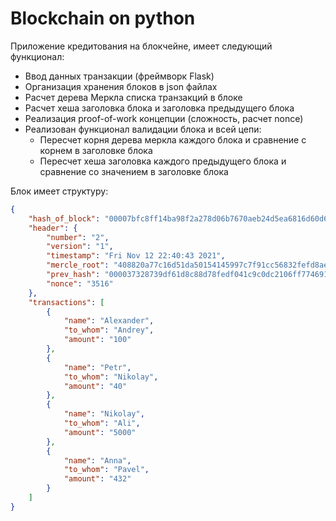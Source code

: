 # Blockchain on python

Приложение кредитования на блокчейне, имеет следующий функционал:
* Ввод данных транзакции (фреймворк Flask)
* Организация хранения блоков в json файлах
* Расчет дерева Меркла списка транзакций в блоке
* Расчет хеша заголовка блока и заголовка предыдущего блока
* Реализация proof-of-work концепции (сложность, расчет nonce)
* Реализован функционал валидации блока и всей цепи:
    - Пересчет корня дерева меркла каждого блока и сравнение с
    корнем в заголовке блока
    - Пересчет хеша заголовка каждого предыдущего  блока и сравнение
    со значением в заголовке блока

Блок имеет структуру:
```json
{
    "hash_of_block": "00007bfc8ff14ba98f2a278d06b7670aeb24d5ea6816d60d626fcd79eba8b194",
    "header": {
        "number": "2",
        "version": "1",
        "timestamp": "Fri Nov 12 22:40:43 2021",
        "mercle_root": "408820a77c16d51da50154145997c7f91cc56832fefd8ae606e2111670665258",
        "prev_hash": "000037328739df61d8c88d78fedf041c9c0dc2106ff7746912f6300ec38e5d70",
        "nonce": "3516"
    },
    "transactions": [
        {
            "name": "Alexander",
            "to_whom": "Andrey",
            "amount": "100"
        },
        {
            "name": "Petr",
            "to_whom": "Nikolay",
            "amount": "40"
        },
        {
            "name": "Nikolay",
            "to_whom": "Ali",
            "amount": "5000"
        },
        {
            "name": "Anna",
            "to_whom": "Pavel",
            "amount": "432"
        }
    ]
}
```